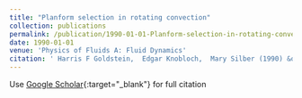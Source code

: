```yaml
---
title: "Planform selection in rotating convection"
collection: publications
permalink: /publication/1990-01-01-Planform-selection-in-rotating-convection
date: 1990-01-01
venue: 'Physics of Fluids A: Fluid Dynamics'
citation: ' Harris F Goldstein,  Edgar Knobloch,  Mary Silber (1990) &quot;Planform selection in rotating convection.&quot; <i>Physics of Fluids A: Fluid Dynamics</i>. 2, 625--627.'
---
```

Use [Google Scholar](https://scholar.google.com/scholar?q=Planform+selection+in+rotating+convection){:target="_blank"} for full citation